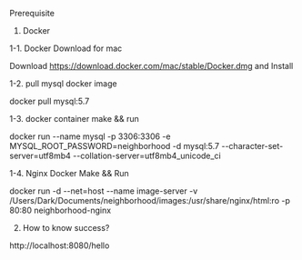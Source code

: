 Prerequisite

1. Docker

1-1. Docker Download for mac

Download https://download.docker.com/mac/stable/Docker.dmg and Install

1-2. pull mysql docker image

docker pull mysql:5.7

1-3. docker container make && run

docker run --name mysql -p 3306:3306 -e MYSQL_ROOT_PASSWORD=neighborhood -d mysql:5.7 --character-set-server=utf8mb4 --collation-server=utf8mb4_unicode_ci

1-4. Nginx Docker Make && Run

docker run -d --net=host --name image-server -v /Users/Dark/Documents/neighborhood/images:/usr/share/nginx/html:ro -p 80:80 neighborhood-nginx

2. How to know success?

http://localhost:8080/hello
